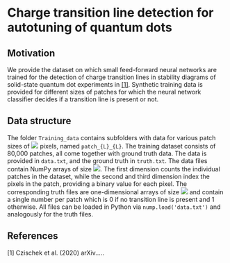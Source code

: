 # Charge transition line detection for autotuning of quantum dots
## Motivation
We provide the dataset on which small feed-forward neural networks are trained for the detection of charge transition lines in stability diagrams of solid-state quantum dot experiments in [[1]](#1). Synthetic training data is provided for different sizes of patches for which the neural network classifier decides if a transition line is present or not.

## Data structure
The folder ```Training_data``` contains subfolders with data for various patch sizes of <img src="https://render.githubusercontent.com/render/math?math=L\times L"> pixels, named ```patch_{L}_{L}```.
The training dataset consists of 80,000 patches, all come together with ground truth data. The data is provided in ```data.txt```, and the ground truth in ```truth.txt```.
The data files contain NumPy arrays of size <img src="https://render.githubusercontent.com/render/math?math=80000\times L\times L">. The first dimension counts the individual patches in the dataset, while the second and third dimension index the pixels in the patch, providing a binary value for each pixel. The corresponding truth files are one-dimensional arrays of size <img src="https://render.githubusercontent.com/render/math?math=80000"> and contain a single number per patch which is 0 if no transition line is present and 1 otherwise.
All files can be loaded in Python via ```nump.load('data.txt')``` and analogously for the truth files.

## References
<a id="1">[1]</a>
Czischek et al. (2020)
arXiv.....
